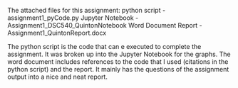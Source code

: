 The attached files for this assignment:
  python script - assignment1_pyCode.py
  Jupyter Notebook - Assignment1_DSC540_QuintonNotebook
  Word Document Report - Assignment1_QuintonReport.docx
  
 The python script is the code that can e executed to complete the assignment. It was broken up into the Jupyter Notebook for the graphs.
 The word document includes references to the code that I used (citations in the python script) and the report. It mainly has the questions of the assignment output into a nice and neat report.
 
